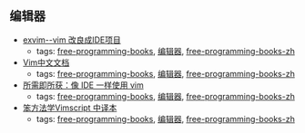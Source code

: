 编辑器 
---
* [exvim--vim 改良成IDE项目](http://exvim.github.io/docs-zh/intro/)
    * tags: [free-programming-books](../tags/free-programming-books.md), [编辑器](../tags/编辑器.md), [free-programming-books-zh](../tags/free-programming-books-zh.md)
* [Vim中文文档](https://github.com/vimcn/vimcdoc)
    * tags: [free-programming-books](../tags/free-programming-books.md), [编辑器](../tags/编辑器.md), [free-programming-books-zh](../tags/free-programming-books-zh.md)
* [所需即所获：像 IDE 一样使用 vim](https://github.com/yangyangwithgnu/use_vim_as_ide)
    * tags: [free-programming-books](../tags/free-programming-books.md), [编辑器](../tags/编辑器.md), [free-programming-books-zh](../tags/free-programming-books-zh.md)
* [笨方法学Vimscript 中译本](http://learnvimscriptthehardway.onefloweroneworld.com)
    * tags: [free-programming-books](../tags/free-programming-books.md), [编辑器](../tags/编辑器.md), [free-programming-books-zh](../tags/free-programming-books-zh.md)
